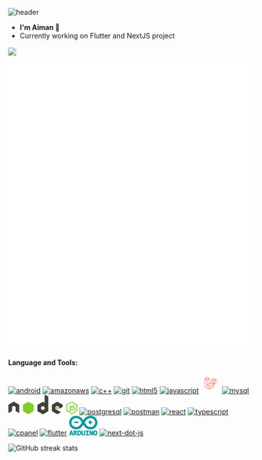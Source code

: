 ![header](https://capsule-render.vercel.app/api?text=Hi%20there&type=waving&color=0:04619f,100:000000&height=250&section=header&fontSize=70&animation=scaleIn&fontColor=ffffff)
- **I'm Aiman 👋**
- Currently working on Flutter and NextJS project

<img align="center" src="https://komarev.com/ghpvc/?username=maimanazani&style=for-the-badge">
<p>
  <img align="center" src="https://github.com/maimanazani/github-stats/blob/master/generated/overview.svg">
  <img align="center" src="https://github.com/maimanazani/github-stats/blob/master/generated/languages.svg">
</p>

**Language and Tools:**

[<img src='https://raw.githubusercontent.com/gilbarbara/logos/master/logos/android.svg' alt='android' height='40'  >](https://developer.android.com/studio)  [<img src='https://raw.githubusercontent.com/gilbarbara/logos/master/logos/aws.svg' alt='amazonaws' height='40'>](https://aws.amazon.com/)  [<img src='https://raw.githubusercontent.com/gilbarbara/logos/master/logos/c-plusplus.svg' alt='c++' height='40'>](https://www.w3schools.com/cpp/)  [<img src='https://raw.githubusercontent.com/gilbarbara/logos/master/logos/git.svg' alt='git' height='40'>](https://git-scm.com/)  [<img src='https://raw.githubusercontent.com/gilbarbara/logos/master/logos/html-5.svg' alt='html5' height='40'>](https://www.w3.org/html/)  [<img src='https://raw.githubusercontent.com/gilbarbara/logos/master/logos/javascript.svg' alt='javascript' height='40'>](https://developer.mozilla.org/en-US/docs/Web/JavaScript)  [<img src='https://raw.githubusercontent.com/gilbarbara/logos/master/logos/laravel.svg' alt='laravel' height='40'>](https://laravel.com/)  [<img src='https://raw.githubusercontent.com/gilbarbara/logos/master/logos/mysql.svg' alt='mysql' height='40'>](https://www.mysql.com/)  [<img src='https://raw.githubusercontent.com/gilbarbara/logos/master/logos/nodejs.svg' alt='node-dot-js' height='40'>](https://nodejs.org/en/)  [<img src='https://raw.githubusercontent.com/gilbarbara/logos/master/logos/postgresql.svg' alt='postgresql' height='40'>](https://www.postgresql.org/)  [<img src='https://raw.githubusercontent.com/gilbarbara/logos/master/logos/postman.svg' alt='postman' height='40'>](https://www.postman.com/)  [<img src='https://raw.githubusercontent.com/gilbarbara/logos/master/logos/react.svg' alt='react' height='40'>](https://reactjs.org/)  [<img src='https://raw.githubusercontent.com/gilbarbara/logos/master/logos/typescript-icon.svg' alt='typescript' height='40'>](https://www.typescriptlang.org/)  [<img src='https://raw.githubusercontent.com/gilbarbara/logos/master/logos/cpanel.svg' alt='cpanel' height='40'>](https://cpanel.net/)  [<img src='https://raw.githubusercontent.com/gilbarbara/logos/master/logos/flutter.svg' alt='flutter' height='40'>](https://flutter.dev/)  [<img src='https://raw.githubusercontent.com/gilbarbara/logos/master/logos/arduino.svg' alt='arduino' height='40'>](https://www.arduino.cc/)
 [<img src='https://raw.githubusercontent.com/gilbarbara/logos/master/logos/nextjs.svg' alt='next-dot-js' height='40'>](https://nextjs.org/)  


![GitHub streak stats](https://github-readme-streak-stats.herokuapp.com/?user=maimanazani)  
